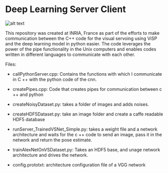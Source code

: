 # Deep Learning Server Client

![alt text](https://www.inria.fr/var/inria/storage/images/medias/inria/images-corps/logo-inria-institutionnel-couleur/422541-6-eng-GB/logo-inria-institutionnel-couleur_large.png)

This repository was created at INRIA, France as part of the efforts to make communication between the C++ code for the visual servoing using ViSP and the deep learning model in python easier. The code leverages the power of the pipe functionality in the Unix computers and enables codes written in different languages to communicate with each other.

Files:
- callPythonServer.cpp: Contains the functions with which I communicate in C ++ with the python code of the cnn.

- createPipes.cpp: Code that creates pipes for communication between c ++ and python

- createNoisyDataset.py: takes a folder of images and adds noises.

- createHDF5Dataset.py: take an image folder and create a caffe readable HDF5 database

- runServer_TrainedVSNet_Simple.py: takes a weight file and a network architecture and waits for the c ++ code to send an image, pass it in the network and return the pose estimate.

- trainAlexNetOnVSDataset.py: Takes an HDF5 base, and unage network architecture and drives the network.

- config.prototxt: architecture configuration file of a VGG network
